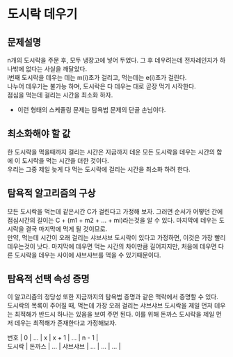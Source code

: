 # 도시락 데우기
## 문제설명
n개의 도시락을 주문 후, 모두 냉장고에 넣어 두었다. 그 후 데우려는데 전자레인지가 하나밖에 없다는 사실을 깨달았다.  
i번째 도시락을 데우는 데는 m(i)초가 걸리고, 먹는데는 e(i)초가 걸린다.  
나누어 데우기는 불가능 하며, 도시락은 다 데우는 대로 곧장 먹기 시작한다.  
점심을 먹는데 걸리는 시간을 최소화 하자.
- 이런 형태의 스케줄링 문제는 탐욕법 문제의 단골 손님이다.

## 최소화해야 할 값
한 도시락을 먹을때까지 걸리는 시간은 지금까지 데운 모든 도시락을 데우는 시간의 합에 이 도시락을 먹는 시간을 더한 것이다.  
우리는 그중 제일 늦게 다 먹는 도시락에 걸리는 시간을 최소화 하려 한다.  

## 탐욕적 알고리즘의 구상
모든 도시락을 먹는데 같은시간 C가 걸린다고 가정해 보자. 그러면 순서가 어떻던 간에 점심시간의 길이는 C + (m1 + m2 + ... + mi)라는것을 알 수 있다. 마지막에 데우는 도시락을 결국 마지막에 먹게 될 것이므로.  
만약, 먹는데 시간이 오래 걸리는 샤브샤브 도시락이 있다고 가정하면, 이것은 가장 빨리 데우는것이 낫다. 마지막에 데우면 먹는 시간의 차이만큼 길어지지만, 처음에 데우면 다른 도시락을 데우는 사이에 샤브샤브를 먹을 수 있기때문이다. 

## 탐욕적 선택 속성 증명
이 알고리즘의 정당성 또한 지금까지의 탐욕법 증명과 같은 맥락에서 증명할 수 있다.  
도시락의 목록이 주어질 때, 먹는데 가장 오래 걸리는 샤브샤브 도시락을 제일 먼저 데우는 최적해가 반드시 하나는 있음을 보여 주면 된다. 이를 위해 돈까스 도시락을 제일 먼저 데우는 최적해가 존재한다고 가정해보자.  

번호 | 0 | ... | x | x + 1 | ... | n - 1 |  
도시락 | 돈까스 | ... | 샤브샤브 | ... | ... | ... |
